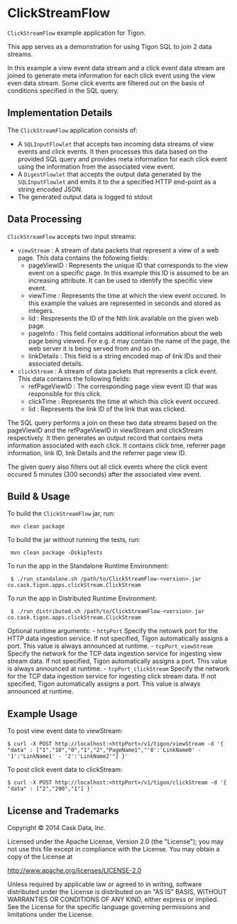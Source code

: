 # ClickStreamFlow 

``ClickStreamFlow`` example application for Tigon.

This app serves as a demonstration for using Tigon SQL to join 2 data streams.

In this example a view event data stream and a click event data stream are joined to generate meta information for each click event using the view even data stream. Some click events are filtered out on the basis of conditions specified in the SQL query.

## Implementation Details

The ``ClickStreamFlow`` application consists of:
 - A ``SQLInputFlowlet`` that accepts two incoming data streams of view events and click events. It then processes this data based on the provided SQL query and provides meta information for each click event using the information from the associated view event. 
 - A ``DigestFlowlet`` that accepts the output data generated by the ``SQLInputFlowlet`` and emits it to the a specified HTTP end-point as a string encoded JSON. 
 - The generated output data is logged to stdout

## Data Processing

``ClickStreamFlow`` accepts two input streams:
- ``viewStream`` : A stream of data packets that represent a view of a web page. This data contains the following fields:
    - pageViewID : Represents the unique ID that corresponds to the view event on a specific page. In this example this ID is assumed to be an increasing attribute. It can be used to identify the specific view event.
    - viewTime : Represents the time at which the view event occured. In this example the values are represented in seconds and stored as integers.
    - lid<N> : Respresents the ID of the Nth link available on the given web page.
    - pageInfo : This field contains additional information about the web page being viewed. For e.g. it may contain the name of the page, the web server it is being served from and so on.
    - linkDetails : This field is a string encoded map of link IDs and their associated details.
- ``clickStream`` : A stream of data packets that represents a click event. This data contains the following fields:
    - refPageViewID : The corresponding page view event ID that was responsible for this click.
    - clickTime : Represents the time at which this click event occured.
    - lid : Represents the link ID of the link that was clicked.

The SQL query performs a join on these two data streams based on the pageViewID and the refPageViewID in viewStream and clickStream respectively. It then generates an output record that contains meta information associated with each click. It contains click time, referrer page information, link ID, link Details and the referrer page view ID.

The given query also filters out all click events where the click event occured 5 minutes (300 seconds) after the associated view event.

## Build & Usage
 
 To build the ``ClickStreamFlow`` jar, run:

     mvn clean package

 To build the jar without running the tests, run:

     mvn clean package -DskipTests

 To run the app in the Standalone Runtime Environment:

     $ ./run_standalone.sh /path/to/ClickStreamFlow-<version>.jar co.cask.tigon.apps.clickStream.ClickStream

 To run the app in Distributed Runtime Environment:

     $ ./run_distributed.sh /path/to/ClickStreamFlow-<version>.jar co.cask.tigon.apps.clickStream.ClickStream

Optional runtime arguments:
    - ``httpPort`` Specify the netowrk port for the HTTP data ingestion service. If not specified, Tigon automatically assigns a port. This value is always announced at runtime.
    - ``tcpPort_viewStream`` Specify the network for the TCP data ingestion service for ingesting view stream data. If not specified, Tigon automatically assigns a port. This value is always announced at runtime.
    - ``tcpPort_clickStream`` Specify the network for the TCP data ingestion service for ingesting click stream data. If not specified, Tigon automatically assigns a port. This value is always announced at runtime.

## Example Usage

To post view event data to viewStream:

    $ curl -X POST http://localhost:<httpPort>/v1/tigon/viewStream -d '{ "data" : ["1","10","0","1","2","PageName1","'0':'LinkName0' - '1':'LinkName1' - '2':'LinkName2'"] }' 

To post click event data to clickStream:

    $ curl -X POST http://localhost:<httpPort>/v1/tigon/clickStream -d '{ "data" : ["2","290","1"] }' 

## License and Trademarks

Copyright © 2014 Cask Data, Inc.

Licensed under the Apache License, Version 2.0 (the "License"); you may not
use this file except in compliance with the License. You may obtain a copy of
the License at

http://www.apache.org/licenses/LICENSE-2.0

Unless required by applicable law or agreed to in writing, software
distributed under the License is distributed on an "AS IS" BASIS, WITHOUT
WARRANTIES OR CONDITIONS OF ANY KIND, either express or implied. See the
License for the specific language governing permissions and limitations under
the License.
